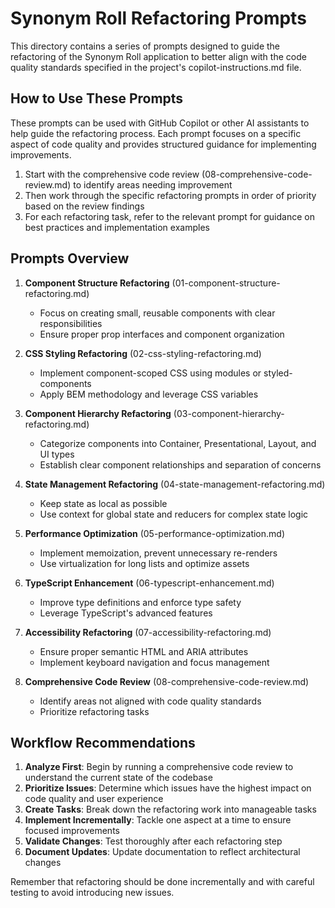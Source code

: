 # Synonym Roll Refactoring Prompts

This directory contains a series of prompts designed to guide the refactoring of the Synonym Roll application to better align with the code quality standards specified in the project's copilot-instructions.md file.

## How to Use These Prompts

These prompts can be used with GitHub Copilot or other AI assistants to help guide the refactoring process. Each prompt focuses on a specific aspect of code quality and provides structured guidance for implementing improvements.

1. Start with the comprehensive code review (08-comprehensive-code-review.md) to identify areas needing improvement
2. Then work through the specific refactoring prompts in order of priority based on the review findings
3. For each refactoring task, refer to the relevant prompt for guidance on best practices and implementation examples

## Prompts Overview

1. **Component Structure Refactoring** (01-component-structure-refactoring.md)
   - Focus on creating small, reusable components with clear responsibilities
   - Ensure proper prop interfaces and component organization

2. **CSS Styling Refactoring** (02-css-styling-refactoring.md)
   - Implement component-scoped CSS using modules or styled-components
   - Apply BEM methodology and leverage CSS variables

3. **Component Hierarchy Refactoring** (03-component-hierarchy-refactoring.md)
   - Categorize components into Container, Presentational, Layout, and UI types
   - Establish clear component relationships and separation of concerns

4. **State Management Refactoring** (04-state-management-refactoring.md)
   - Keep state as local as possible
   - Use context for global state and reducers for complex state logic

5. **Performance Optimization** (05-performance-optimization.md)
   - Implement memoization, prevent unnecessary re-renders
   - Use virtualization for long lists and optimize assets

6. **TypeScript Enhancement** (06-typescript-enhancement.md)
   - Improve type definitions and enforce type safety
   - Leverage TypeScript's advanced features

7. **Accessibility Refactoring** (07-accessibility-refactoring.md)
   - Ensure proper semantic HTML and ARIA attributes
   - Implement keyboard navigation and focus management

8. **Comprehensive Code Review** (08-comprehensive-code-review.md)
   - Identify areas not aligned with code quality standards
   - Prioritize refactoring tasks

## Workflow Recommendations

1. **Analyze First**: Begin by running a comprehensive code review to understand the current state of the codebase
2. **Prioritize Issues**: Determine which issues have the highest impact on code quality and user experience
3. **Create Tasks**: Break down the refactoring work into manageable tasks
4. **Implement Incrementally**: Tackle one aspect at a time to ensure focused improvements
5. **Validate Changes**: Test thoroughly after each refactoring step
6. **Document Updates**: Update documentation to reflect architectural changes

Remember that refactoring should be done incrementally and with careful testing to avoid introducing new issues.

